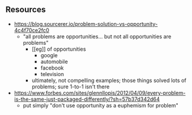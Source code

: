 


## Resources

- https://blog.sourcerer.io/problem-solution-vs-opportunity-4c4f70ce2fc0
  - "all problems are opportunities... but not all opportunities are problems"
    - [[eg]] of opportunities
      - google 
      - automobile
      - facebook
      - television
    - ultimately, not compelling examples; those things solved lots of problems; sure 1-to-1 isn't there
- https://www.forbes.com/sites/glennllopis/2012/04/09/every-problem-is-the-same-just-packaged-differently/?sh=57b37d342d64
  - put simply "don't use opportunity as a euphemism for problem"
